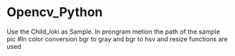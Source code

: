# Opencv_Python
Use the Child_loki as Sample.
In prongram metion the path of the sample pic 
#In color conversion 
  bgr to gray and bgr to hsv 
  and resize functions are used 
